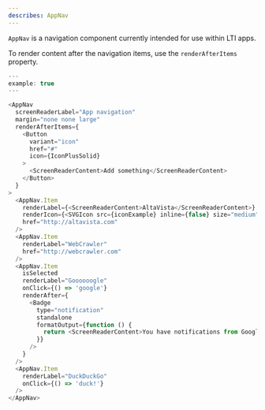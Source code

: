 ```yaml
---
describes: AppNav
---
```


`AppNav` is a navigation component currently intended for use within LTI apps.

To render content after the navigation items, use the `renderAfterItems`
property.

```javascript
---
example: true
---

<AppNav
  screenReaderLabel="App navigation"
  margin="none none large"
  renderAfterItems={
    <Button
      variant="icon"
      href="#"
      icon={IconPlusSolid}
    >
      <ScreenReaderContent>Add something</ScreenReaderContent>
    </Button>
  }
>
  <AppNav.Item
    renderLabel={<ScreenReaderContent>AltaVista</ScreenReaderContent>}
    renderIcon={<SVGIcon src={iconExample} inline={false} size="medium" color="primary" />}
    href="http://altavista.com"
  />
  <AppNav.Item
    renderLabel="WebCrawler"
    href="http://webcrawler.com"
  />
  <AppNav.Item
    isSelected
    renderLabel="Goooooogle"
    onClick={() => 'google'}
    renderAfter={
      <Badge
        type="notification"
        standalone
        formatOutput={function () {
          return <ScreenReaderContent>You have notifications from Google</ScreenReaderContent>
        }}
      />
    }
  />
  <AppNav.Item
    renderLabel="DuckDuckGo"
    onClick={() => 'duck!'}
  />
</AppNav>
```

